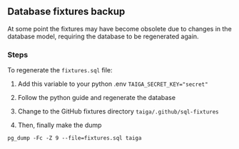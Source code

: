 ## Database fixtures backup

At some point the fixtures may have become obsolete due to changes in the database model, requiring the database to be regenerated again.

### Steps

To regenerate the `fixtures.sql` file:

1. Add this variable to your python .env
`TAIGA_SECRET_KEY="secret"`

2. Follow the python guide and regenerate the database

3. Change to the GitHub fixtures directory `taiga/.github/sql-fixtures`

4. Then, finally make the dump

`pg_dump -Fc -Z 9 --file=fixtures.sql taiga`
